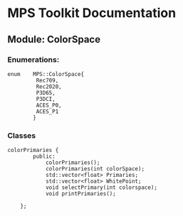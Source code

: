 # MPS Toolkit Documentation

## Module: ColorSpace
### Enumerations:
```
enum    MPS::ColorSpace{
         Rec709,
         Rec2020,
         P3D65,
         P3DCI,          
         ACES_P0, 
         ACES_P1
        }
```
### Classes
```
colorPrimaries {
        public:
            colorPrimaries();
            colorPrimaries(int colorSpace);
            std::vector<float> Primaries;
            std::vector<float> WhitePoint;
            void selectPrimary(int colorspace);
            void printPrimaries();
            
    };
```